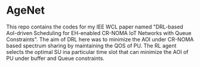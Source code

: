 # AgeNet
This repo contains the codes for my IEE WCL paper named "DRL-based AoI-driven Scheduling for EH-enabled CR-NOMA IoT Networks with Queue Constraints". The aim of DRL here was to minimize the AOI under CR-NOMA based spectrum sharing by maintaining the QOS of PU. The RL agent selects the optimal SU ina particular time slot that can minimize the AOI of PU under buffer and Queue constraints.
